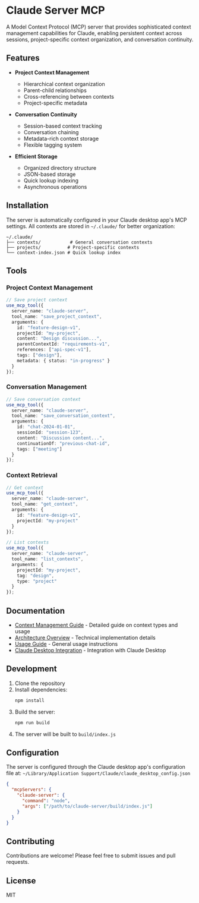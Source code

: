 # Claude Server MCP

A Model Context Protocol (MCP) server that provides sophisticated context management capabilities for Claude, enabling persistent context across sessions, project-specific context organization, and conversation continuity.

## Features

- **Project Context Management**
  - Hierarchical context organization
  - Parent-child relationships
  - Cross-referencing between contexts
  - Project-specific metadata

- **Conversation Continuity**
  - Session-based context tracking
  - Conversation chaining
  - Metadata-rich context storage
  - Flexible tagging system

- **Efficient Storage**
  - Organized directory structure
  - JSON-based storage
  - Quick lookup indexing
  - Asynchronous operations

## Installation

The server is automatically configured in your Claude desktop app's MCP settings. All contexts are stored in `~/.claude/` for better organization:

```
~/.claude/
├── contexts/           # General conversation contexts
├── projects/          # Project-specific contexts
└── context-index.json # Quick lookup index
```

## Tools

### Project Context Management

```typescript
// Save project context
use_mcp_tool({
  server_name: "claude-server",
  tool_name: "save_project_context",
  arguments: {
    id: "feature-design-v1",
    projectId: "my-project",
    content: "Design discussion...",
    parentContextId: "requirements-v1",
    references: ["api-spec-v1"],
    tags: ["design"],
    metadata: { status: "in-progress" }
  }
});
```

### Conversation Management

```typescript
// Save conversation context
use_mcp_tool({
  server_name: "claude-server",
  tool_name: "save_conversation_context",
  arguments: {
    id: "chat-2024-01-01",
    sessionId: "session-123",
    content: "Discussion content...",
    continuationOf: "previous-chat-id",
    tags: ["meeting"]
  }
});
```

### Context Retrieval

```typescript
// Get context
use_mcp_tool({
  server_name: "claude-server",
  tool_name: "get_context",
  arguments: {
    id: "feature-design-v1",
    projectId: "my-project"
  }
});

// List contexts
use_mcp_tool({
  server_name: "claude-server",
  tool_name: "list_contexts",
  arguments: {
    projectId: "my-project",
    tag: "design",
    type: "project"
  }
});
```

## Documentation

- [Context Management Guide](docs/CONTEXT_MANAGEMENT.md) - Detailed guide on context types and usage
- [Architecture Overview](docs/ARCHITECTURE.md) - Technical implementation details
- [Usage Guide](docs/USAGE.md) - General usage instructions
- [Claude Desktop Integration](docs/CLAUDE_DESKTOP_INTEGRATION.md) - Integration with Claude Desktop

## Development

1. Clone the repository
2. Install dependencies:
   ```bash
   npm install
   ```
3. Build the server:
   ```bash
   npm run build
   ```
4. The server will be built to `build/index.js`

## Configuration

The server is configured through the Claude desktop app's configuration file at:
`~/Library/Application Support/Claude/claude_desktop_config.json`

```json
{
  "mcpServers": {
    "claude-server": {
      "command": "node",
      "args": ["/path/to/claude-server/build/index.js"]
    }
  }
}
```

## Contributing

Contributions are welcome! Please feel free to submit issues and pull requests.

## License

MIT
